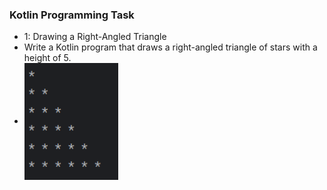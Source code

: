  ### Kotlin Programming Task
 * 1: Drawing a Right-Angled Triangle
 * Write a Kotlin program that draws a right-angled triangle of stars with a height of 5.
 * 
    <img 
 align="center"
 src="assets/Right-Angled.png"
 alt="Right-Angled"
 width="150"/>
<h1 align="center"Right-Angled.png</h1>


